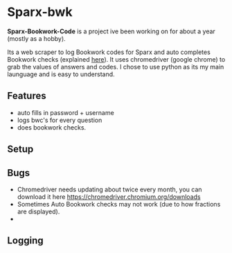 # Sparx-bwk
**Sparx-Bookwork-Code** is a project ive been working on for about a year (mostly as a hobby).

Its a web scraper to log Bookwork codes for Sparx and auto completes Bookwork checks (explained [here](https://support.sparx.co.uk/en/knowledge/what-is-a-bookwork-check-and-why-are-they-used-in-sparx)). It uses chromedriver (google chrome) to grab the values of answers and codes. I chose to use python as its my main launguage and is easy to understand.

## Features
* auto fills in password + username
* logs bwc's for every question
* does bookwork checks.

## Setup



## Bugs
* Chromedriver needs updating about twice every month, you can download it here https://chromedriver.chromium.org/downloads
* Sometimes Auto Bookwork checks may not work (due to how fractions are displayed). 
* 
## Logging
